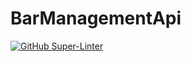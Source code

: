 # BarManagementApi
[![GitHub Super-Linter](https://github.com/stefan-dimitrovski/BarManagmentApi/actions/workflows/linter-and-dockerhub.yml/badge.svg)](https://github.com/marketplace/actions/super-linter)
